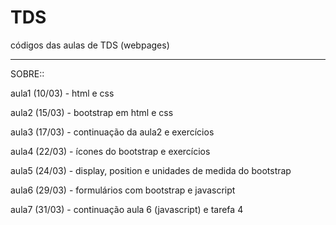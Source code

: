 # TDS
códigos das aulas de TDS (webpages)

________________________________________________________________________________

SOBRE::

aula1 (10/03) - html e css

aula2 (15/03) - bootstrap em html e css

aula3 (17/03) - continuação da aula2 e exercícios

aula4 (22/03) - ícones do bootstrap e exercícios

aula5 (24/03) - display, position e unidades de medida do bootstrap

aula6 (29/03) - formulários com bootstrap e javascript

aula7 (31/03) - continuação aula 6 (javascript) e tarefa 4
